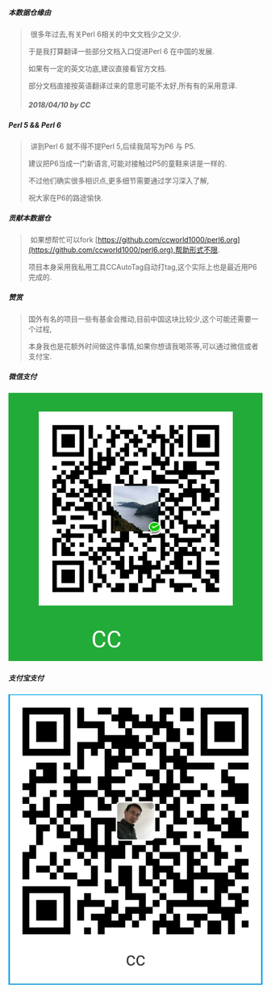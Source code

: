 ##### 本数据仓缘由

> ​        很多年过去,有关Perl 6相关的中文文档少之又少.
>
> 于是我打算翻译一些部分文档入口促进Perl 6 在中国的发展.
>
> 如果有一定的英文功底,建议直接看官方文档.
>
> 部分文档直接按英语翻译过来的意思可能不太好,所有有的采用意译.
>
> ##### 											2018/04/10 by CC 



##### Perl 5 && Perl 6

> ​	讲到Perl 6 就不得不提Perl 5,后续我简写为P6 与 P5.
>
> 建议把P6当成一门新语言,可能对接触过P5的童鞋来讲是一样的.
>
> 不过他们确实很多相识点,更多细节需要通过学习深入了解,
>
> 祝大家在P6的路途愉快.



##### 贡献本数据仓

> ​	如果想帮忙可以fork  [https://github.com/ccworld1000/perl6.org](https://github.com/ccworld1000/perl6.org),帮助形式不限.
>
> 项目本身采用我私用工具CCAutoTag自动打tag,这个实际上也是最近用P6完成的.



##### 赞赏

> ​	国外有名的项目一些有基金会推动,目前中国这块比较少,这个可能还需要一个过程,
>
> 本身我也是花额外时间做这件事情,如果你想请我喝茶等,可以通过微信或者支付宝.



##### 微信支付

![CCWechat](CCPay/CCWechat.png)



##### 支付宝支付

![CCAlipay](CCPay/CCAlipay.png)

